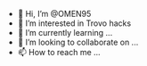 - 👋 Hi, I’m @OMEN95
- 👀 I’m interested in Trovo hacks
- 🌱 I’m currently learning ...
- 💞️ I’m looking to collaborate on ...
- 📫 How to reach me ...

<!---
OMEN95/OMEN95 is a ✨ special ✨ repository because its `README.md` (this file) appears on your GitHub profile.
You can click the Preview link to take a look at your changes.
--->
